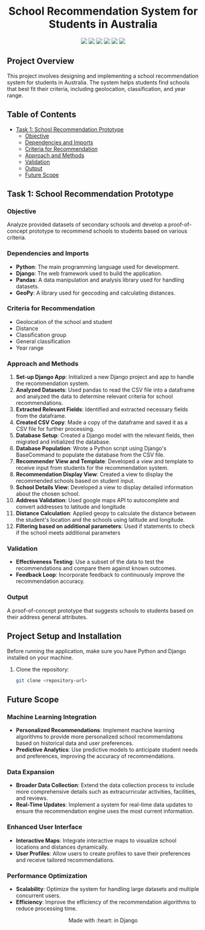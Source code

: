 <h1 align="center">School Recommendation System for Students in Australia</h1>

<div align="center" >
  <img src="https://img.shields.io/badge/made%20by-Katlego%20Leshiba-blue?style=for-the-badge&labelColor=20232a" />
  <img src="https://img.shields.io/badge/Python-20232a?style=for-the-badge&logo=python&labelColor=2e2f38" />
  <img src="https://img.shields.io/badge/Django-20232a?style=for-the-badge&logo=django&labelColor=162e16" />
  <img src="https://img.shields.io/badge/CSS-20232a?style=for-the-badge&logo=css&labelColor=2e2f35" />
  <img src="https://img.shields.io/badge/Pandas-20232a?style=for-the-badge&logo=pandas&labelColor=2e2f38" />
  <img src="https://img.shields.io/badge/GeoPy-20232a?style=for-the-badge&logo=geopy&labelColor=2e2f38" />
</div>

## Project Overview

This project involves designing and implementing a school recommendation system for students in Australia. The system helps students find schools that best fit their criteria, including geolocation, classification, and year range.

## Table of Contents

- [Task 1: School Recommendation Prototype](#task-1-school-recommendation-prototype)
  - [Objective](#objective)
  - [Dependencies and Imports](#dependencies-and-imports)
  - [Criteria for Recommendation](#criteria-for-recommendation)
  - [Approach and Methods](#approach-and-methods)
  - [Validation](#validation)
  - [Output](#output)
  - [Future Scope](#future-scope)

## Task 1: School Recommendation Prototype

### Objective

Analyze provided datasets of secondary schools and develop a proof-of-concept prototype to recommend schools to students based on various criteria.

### Dependencies and Imports

- **Python**: The main programming language used for development.
- **Django**: The web framework used to build the application.
- **Pandas**: A data manipulation and analysis library used for handling datasets.
- **GeoPy**: A library used for geocoding and calculating distances.

### Criteria for Recommendation

- Geolocation of the school and student
- Distance
- Classification group
- General classification
- Year range

### Approach and Methods

1. **Set-up Django App**: Initialized a new Django project and app to handle the recommendation system.
2. **Analyzed Datasets**: Used pandas to read the CSV file into a dataframe and analyzed the data to determine relevant criteria for school recommendations.
3. **Extracted Relevant Fields**: Identified and extracted necessary fields from the dataframe.
4. **Created CSV Copy**: Made a copy of the dataframe and saved it as a CSV file for further processing.
5. **Database Setup**: Created a Django model with the relevant fields, then migrated and initialized the database.
6. **Database Population**: Wrote a Python script using Django's BaseCommand to populate the database from the CSV file.
7. **Recommender View and Template**: Developed a view and template to receive input from students for the recommendation system.
8. **Recommendation Display View**: Created a view to display the recommended schools based on student input.
9. **School Details View**: Developed a view to display detailed information about the chosen school.
10. **Address Validation**: Used google maps API to autocomplete and convert addresses to latitude and longitude
11. **Distance Calculation**: Applied geopy to calculate the distance between the student's location and the schools using latitude and longitude.
12. **Filtering based on additional parameters**: Used if statements to check if the school meets additional parameters

### Validation

- **Effectiveness Testing**: Use a subset of the data to test the recommendations and compare them against known outcomes.
- **Feedback Loop**: Incorporate feedback to continuously improve the recommendation accuracy.

### Output

A proof-of-concept prototype that suggests schools to students based on their address general attributes.

## Project Setup and Installation

Before running the application, make sure you have Python and Django installed on your machine.

1. Clone the repository:
   ```bash
   git clone <repository-url>

## Future Scope

### Machine Learning Integration

- **Personalized Recommendations**: Implement machine learning algorithms to provide more personalized school recommendations based on historical data and user preferences.
- **Predictive Analytics**: Use predictive models to anticipate student needs and preferences, improving the accuracy of recommendations.

### Data Expansion

- **Broader Data Collection**: Extend the data collection process to include more comprehensive details such as extracurricular activities, facilities, and reviews.
- **Real-Time Updates**: Implement a system for real-time data updates to ensure the recommendation engine uses the most current information.

### Enhanced User Interface

- **Interactive Maps**: Integrate interactive maps to visualize school locations and distances dynamically.
- **User Profiles**: Allow users to create profiles to save their preferences and receive tailored recommendations.

### Performance Optimization

- **Scalability**: Optimize the system for handling large datasets and multiple concurrent users.
- **Efficiency**: Improve the efficiency of the recommendation algorithms to reduce processing time.

<p align="center">Made with :heart: in Django</p>
